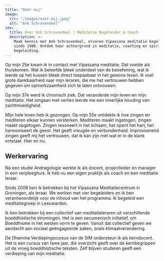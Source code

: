 ```yaml
---
title: "Over mij"
image:
  src: "/images/over-mij.jpeg"
  alt: "Ank Schravendeel"
seo:
  title: Over Ank Schravendeel | Meditatie Begeleider & Coach
  description: >-
    Maak kennis met Ank Schravendeel, ervaren Vipassana meditatie begeleider
    sinds 1988. Ontdek haar achtergrond in meditatie, coaching en spirituele
    begeleiding.
---
```


Op mijn 25e kwam ik in contact met Vipassana meditatie. Dat voelde als thuiskomen. Wat ik beleefde bleek onderdeel van de beoefening, wat ik leerde op het kussen bleek direct toepasbaar in het gewone leven. Ik voel grote dankbaarheid naar mijn leraren, die me het vertrouwen hebben gegeven om opmerkzaamheid zich te laten ontvouwen.

Op mijn 37e werd ik chronisch ziek. Dat veranderde mijn leven en mijn meditatie. Het omgaan met verlies leerde me een innerlijke houding van zachtmoedigheid.

Mijn hele leven heb ik gezongen. Op mijn 55e ontdekte ik hoe zingen en mediteren elkaar kunnen versterken. Mediteren maakt ingetogen, zingen maakt opgetogen. Zingen resoneert in het lichaam, het opent het hart, het harmoniseert de geest. Het geeft vreugde en verbondenheid. Improviserend zingen geeft mij het vertrouwen, dat ik kan zijn met wat er in de klank ontstaat. Hier en nu.

## Werkervaring

Na een studie Andragologie werkte ik als docent, projectleider en manager in een verpleeghuis. Ik heb nu een eigen praktijk als coach en ben meditatie leraar.

Sinds 2008 ben ik betrokken bij het Vipassana Meditatiecentrum in Groningen, als leraar. We werken met vier begeleiders en ik ben verantwoordelijk voor de inhoud van het programma. Ik begeleid een meditatiegroep in Leeuwarden.

Ik ben betrokken bij een collectief van meditatieleraren uit verschillende boeddhistische stromingen. Het is een oecumenisch initiatief, om Boeddhisme in het westen vorm te geven. Vanuit dat collectief geven we aandacht aan sociaal geëngageerde zaken, zoals klimaatverandering.

De Dhamma Verdiepingscursus van de SIM ondersteun ik als kerndocent. Het is een cursus van twee jaar, die overzicht geeft over de kernbegrippen uit de vroeg boeddhistische teksten. Zelf blijven studeren geeft een verdieping van mijn meditatie.
